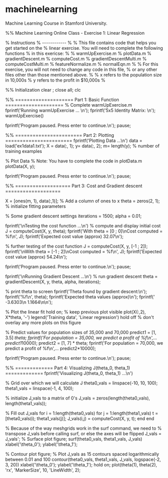 # machinelearning
Machine Learning Course in Stamford University.

%% Machine Learning Online Class - Exercise 1: Linear Regression

%  Instructions
%  ------------
%
%  This file contains code that helps you get started on the
%  linear exercise. You will need to complete the following functions
%  in this exericse:
%
%     warmUpExercise.m
%     plotData.m
%     gradientDescent.m
%     computeCost.m
%     gradientDescentMulti.m
%     computeCostMulti.m
%     featureNormalize.m
%     normalEqn.m
%
%  For this exercise, you will not need to change any code in this file,
%  or any other files other than those mentioned above.
%
% x refers to the population size in 10,000s
% y refers to the profit in $10,000s
%

%% Initialization
clear ; close all; clc

%% ==================== Part 1: Basic Function ====================
% Complete warmUpExercise.m
fprintf('Running warmUpExercise ... \n');
fprintf('5x5 Identity Matrix: \n');
warmUpExercise()

fprintf('Program paused. Press enter to continue.\n');
pause;


%% ======================= Part 2: Plotting =======================
fprintf('Plotting Data ...\n')
data = load('ex1data1.txt');
X = data(:, 1); y= data(:, 2);
m= length(y); % number of training examples

% Plot Data
% Note: You have to complete the code in plotData.m
plotData(X, y);

fprintf('Program paused. Press enter to continue.\n');
pause;

%% =================== Part 3: Cost and Gradient descent ===================

X = [ones(m, 1), data(:,1)]; % Add a column of ones to x
theta = zeros(2, 1); % initialize fitting parameters

% Some gradient descent settings
iterations = 1500;
alpha = 0.01;

fprintf('\nTesting the cost function ...\n')
% compute and display initial cost
J = computeCost(X, y, theta);
fprintf('With theta = [0 ; 0]\nCost computed = %f\n', J);
fprintf('Expected cost value (approx) 32.07\n');

% further testing of the cost function
J = computeCost(X, y, [-1 ; 2]);
fprintf('\nWith theta = [-1 ; 2]\nCost computed = %f\n', J);
fprintf('Expected cost value (approx) 54.24\n');

fprintf('Program paused. Press enter to continue.\n');
pause;

fprintf('\nRunning Gradient Descent ...\n')
% run gradient descent
theta = gradientDescent(X, y, theta, alpha, iterations);

% print theta to screen
fprintf('Theta found by gradient descent:\n');
fprintf('%f\n', theta);
fprintf('Expected theta values (approx)\n');
fprintf(' -3.6303\n  1.1664\n\n');

% Plot the linear fit
hold on; % keep previous plot visible
plot(X(:,2), X*theta, '-')
legend('Training data', 'Linear regression')
hold off % don't overlay any more plots on this figure

% Predict values for population sizes of 35,000 and 70,000
predict1 = [1, 3.5] *theta;
fprintf('For population = 35,000, we predict a profit of %f\n',...
    predict1*10000);
predict2 = [1, 7] * theta;
fprintf('For population = 70,000, we predict a profit of %f\n',...
    predict2*10000);

fprintf('Program paused. Press enter to continue.\n');
pause;

%% ============= Part 4: Visualizing J(theta_0, theta_1) =============
fprintf('Visualizing J(theta_0, theta_1) ...\n')

% Grid over which we will calculate J
theta0_vals = linspace(-10, 10, 100);
theta1_vals = linspace(-1, 4, 100);

% initialize J_vals to a matrix of 0's
J_vals = zeros(length(theta0_vals), length(theta1_vals));

% Fill out J_vals
for i = 1:length(theta0_vals)
    for j = 1:length(theta1_vals)
	  t = [theta0_vals(i); theta1_vals(j)];
	  J_vals(i,j) = computeCost(X, y, t);
    end
end


% Because of the way meshgrids work in the surf command, we need to
% transpose J_vals before calling surf, or else the axes will be flipped
J_vals = J_vals';
% Surface plot
figure;
surf(theta0_vals, theta1_vals, J_vals)
xlabel('\theta_0'); ylabel('\theta_1');

% Contour plot
figure;
% Plot J_vals as 15 contours spaced logarithmically between 0.01 and 100
contour(theta0_vals, theta1_vals, J_vals, logspace(-2, 3, 20))
xlabel('\theta_0'); ylabel('\theta_1');
hold on;
plot(theta(1), theta(2), 'rx', 'MarkerSize', 10, 'LineWidth', 2);

